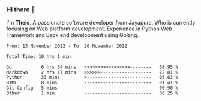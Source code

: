 ### Hi there 👋

I'm <b>Theis</b>. A passionate software developer from Jayapura, Who is currently focusing on Web platform development. Experience in Python Web Framework and Back end development using Golang.

 
 <!--START_SECTION:waka-->

```text
From: 13 November 2022 - To: 20 November 2022

Total Time: 10 hrs 1 min

Go           6 hrs 54 mins   >>>>>>>>>>>>>>>>>--------   68.95 %
Markdown     2 hrs 17 mins   >>>>>>-------------------   22.81 %
Python       33 mins         >------------------------   05.63 %
HTML         8 mins          -------------------------   01.41 %
Git Config   5 mins          -------------------------   00.90 %
Other        1 min           -------------------------   00.25 %
```

<!--END_SECTION:waka-->
